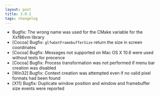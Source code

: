 ```yaml
---
layout: post
title: 3.0.1
tags: changelog
---
```


 - Bugfix: The wrong name was used for the CMake variable for the Xxf86vm
           library
 - \[Cocoa\] Bugfix: `glfwGetFramebufferSize` return the size in screen
                     coordinates
 - \[Cocoa\] Bugfix: Messages not supported on Mac OS X 10.6 were used without
                     tests for precence
 - \[Cocoa\] Bugfix: Process transformation was not performed if menu bar
                     creation was disabled
 - \[Win32\] Bugfix: Context creation was attempted even if no valid pixel
                     formats had been found
 - \[X11\] Bugfix: Duplicate window position and window and framebuffer size
                   events were reported

